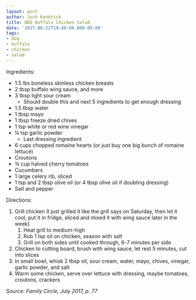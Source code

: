 ```yaml
---
layout: post
author: Josh Kendrick
title: BBQ Buffalo Chicken Salad
date: '2017-06-22T19:40:00.000-05:00'
tags:
- bbq
- buffalo
- chicken
- salad
---
```


Ingredients:
* 1.5 lbs boneless skinless chicken breasts
* 2 tbsp buffalo wing sauce, and more
* 3 tbsp light sour cream
   * Should double this and next 5 ingredients to get enough dressing
* 1.5 tbsp water
* 1 tbsp mayo
* 1 tbsp freeze dried chives
* 1 tsp white or red wine vinegar
* ¼ tsp garlic powder
   * Last dressing ingredient
* 6 cups chopped romaine hearts (or just buy one big bunch of romaine lettuce)
* Croutons
* ¾ cup halved cherry tomatoes
* Cucumbers
* 1 large celery rib, sliced
* 1 tsp and 2 tbsp olive oil (or 4 tbsp olive oil if doubling dressing)
* Salt and pepper

Directions:
1. Grill chicken (I just grilled it like the grill says on Saturday, then let it cool, put it in fridge, sliced and mixed it with wing sauce later in the week)
   1. Heat grill to medium-high
   2. Rub 1 tsp oil on chicken, season with salt
   3. Grill on both sides until cooked through, 6-7 minutes per side
1. Chicken to cutting board, brush with wing sauce, let rest 5 minutes, cut into slices
2. In small bowl, whisk 2 tbsp oil, sour cream, water, mayo, chives, vinegar, garlic powder, and salt
3. Warm some chicken, serve over lettuce with dressing, maybe tomatoes, croutons, crackers

*Source: Family Circle, July 2017, p. 77*